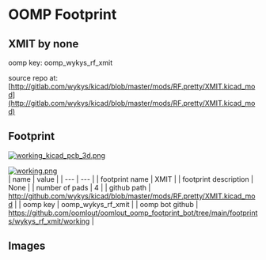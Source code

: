 # OOMP Footprint  
## XMIT  by none  
  
oomp key: oomp_wykys_rf_xmit  
  
source repo at: [http://gitlab.com/wykys/kicad/blob/master/mods/RF.pretty/XMIT.kicad_mod](http://gitlab.com/wykys/kicad/blob/master/mods/RF.pretty/XMIT.kicad_mod)  
## Footprint  
  
[![working_kicad_pcb_3d.png](working_kicad_pcb_3d_600.png)](working_kicad_pcb_3d.png)  
  
[![working.png](working_600.png)](working.png)  
| name | value | 
| --- | --- | 
| footprint name | XMIT | 
| footprint description | None | 
| number of pads | 4 | 
| github path | http://github.com/wykys/kicad/blob/master/mods/RF.pretty/XMIT.kicad_mod | 
| oomp key | oomp_wykys_rf_xmit | 
| oomp bot github | https://github.com/oomlout/oomlout_oomp_footprint_bot/tree/main/footprints/wykys_rf_xmit/working | 
## Images  
